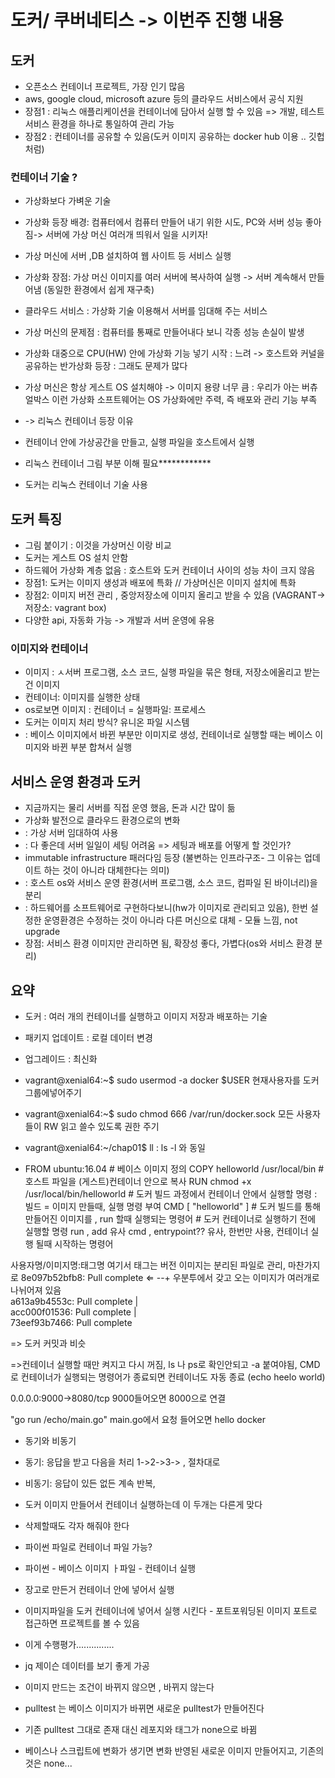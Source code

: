 # 도커/ 쿠버네티스  -> 이번주 진행 내용

## 도커
- 오픈소스 컨테이너 프로젝트, 가장 인기 많음
- aws, google cloud, microsoft azure 등의 클라우드 서비스에서 공식 지원
- 장점1 : 리눅스 애플리케이션을 컨테이너에 담아서 실행 할 수 있음  => 개발, 테스트 서비스 환경을 하나로 통일하여 관리 가능
- 장점2 : 컨테이너를 공유할 수 있음(도커 이미지 공유하는 docker hub 이용 .. 깃헙 처럼)

### 컨테이너 기술 ?
- 가상화보다 가벼운 기술
- 가상화 등장 배경: 컴퓨터에서 컴퓨터 만들어 내기 위한 시도, PC와 서버 성능 좋아짐-> 서버에 가상 머신 여러개 띄워서 일을 시키자!
- 가상 머신에 서버 ,DB 설치하여 웹 사이트 등 서비스 실행
- 가상화 장점: 가상 머신 이미지를 여러 서버에 복사하여 실행 -> 서버 계속해서 만들어냄 (동일한 환경에서 쉽게 재구축)
- 클라우드 서비스 : 가상화 기술 이용해서 서버를 임대해 주는 서비스

- 가상 머신의 문제점 : 컴퓨터를 통째로 만들어내다 보니 각종 성능 손실이 발생 
- 가상화 대중으로 CPU(HW) 안에 가상화 기능 넣기 시작 : 느려 -> 호스트와 커널을 공유하는 반가상화 등장 : 그래도 문제가 많다
- 가상 머신은 항상 게스트 OS 설치해야 -> 이미지 용량 너무 큼 : 우리가 아는 버츄얼박스 이런 가상화 소프트웨어는 OS 가상화에만 주력, 즉 배포와 관리 기능 부족
-  -> 리눅스 컨테이너 등장 이유

- 컨테이너 안에 가상공간을 만들고, 실행 파일을 호스트에서 실행 
- 리눅스 컨테이너 그림 부분 이해 필요************
- 도커는 리눅스 컨테이너 기술 사용

## 도커 특징
- 그림 붙이기 : 이것을 가상머신 이랑 비교
- 도커는 게스트 OS 설치 안함
- 하드웨어 가상화 계층 없음 : 호스트와 도커  컨테이너 사이의 성능 차이 크지 않음
- 장점1: 도커는 이미지 생성과 배포에 특화 // 가상머신은 이미지 설치에 특화
- 장점2: 이미지 버전 관리 , 중앙저장소에 이미지 올리고 받을 수 있음 (VAGRANT-> 저장소: vagrant box)
- 다양한 api, 자동화 가능 -> 개발과 서버 운영에 유용

### 이미지와 컨테이너
- 이미지 : ㅅ서버 프로그램, 소스 코드, 실행 파일을 묶은 형태, 저장소에올리고 받는건 이미지
- 컨테이너: 이미지를 실행한 상태
- os로보면 이미지 : 컨테이너 = 실행파일: 프로세스
- 도커는 이미지 처리 방식? 유니온 파일 시스템
- : 베이스 이미지에서 바뀐 부분만 이미지로 생성, 컨테이너로 실행할 때는 베이스 이미지와 바뀐 부분 합쳐서 실행

## 서비스 운영 환경과 도커
- 지금까지는 물리 서버를 직접 운영 했음, 돈과 시간 많이 듦
- 가상화 발전으로 클라우드 환경으로의 변화
- : 가상 서버 임대하여 사용
- : 다 좋은데 서버 일일이 세팅 어려움 => 세팅과 배포를 어떻게 할 것인가?
- immutable infrastructure 패러다임 등장 (불변하는 인프라구조- 그 이유는 업데이트 하는 것이 아니라 대체한다는 의미)
- : 호스트 os와 서비스 운영 환경(서버 프로그램, 소스 코드, 컴파일 된 바이너리)을 분리
- : 하드웨어를 소프트웨어로 구현하다보니(hw가 이미지로 관리되고 있음), 한번 설정한 운영환경은 수정하는 것이 아니라 다른 머신으로 대체 - 모듈 느낌, not upgrade
- 장점: 서비스 환경 이미지만 관리하면 됨, 확장성 좋다, 가볍다(os와 서비스 환경 분리)

## 요약
- 도커 : 여러 개의 컨테이너를 실행하고 이미지 저장과 배포하는 기술

- 패키지 업데이트 : 로컬 데이터 변경
- 업그레이드 : 최신화
- vagrant@xenial64:~$ sudo usermod -a docker $USER 현재사용자를 도커그룹에넣어주기
- vagrant@xenial64:~$ sudo chmod 666 /var/run/docker.sock 모든 사용자들이 RW 읽고 쓸수 있도록 권한 주기 

- vagrant@xenial64:~/chap01$ ll : ls -l 와 동일

- FROM  ubuntu:16.04                             # 베이스 이미지 정의
COPY  helloworld  /usr/local/bin               # 호스트 파일을 (게스트)컨테이너 안으로 복사
RUN   chmod  +x  /usr/local/bin/helloworld     # 도커 빌드 과정에서 컨테이너 안에서 실행할 명령 : 빌드 = 이미지 만들때, 실행 명령 부여
CMD   [ "helloworld" ]                         # 도커 빌드를 통해 만들어진 이미지를  , run 할때 실행되는 명령어
                                               # 도커 컨테이너로 실행하기 전에 실행할 명령 
 run , add 유사
 cmd , entrypoint?? 유사, 한번만 사용, 컨테이너 실행 될때 시작하는 명령어
 
 
 
 사용자명/이미지명:태그명 여기서 태그는 버전
 이미지는 분리된 파일로 관리, 마찬가지로
 8e097b52bfb8: Pull complete                  ⇐ --+   우분투에서 갖고 오는 이미지가 여러개로 나뉘어져 있음                                                            
 a613a9b4553c: Pull complete                       |                                                          
 acc000f01536: Pull complete                       |                                                         
 73eef93b7466: Pull complete

=> 도커 커밋과 비슷

=>컨테이너 실행할 때만 켜지고 다시 꺼짐,  ls 나 ps로 확인안되고 -a 붙여야됨, CMD로 컨테이너가 실행되는 명령어가 종료되면 컨테이너도 자동 종료 (echo heelo world)

 0.0.0.0:9000->8080/tcp 9000들어오면 8000으로 연결
 
 "go run /echo/main.go" main.go에서 요청 들어오면 hello docker
 
 - 동기와 비동기
 - 동기: 응답을 받고 다음을 처리 1->2->3-> , 절차대로
 - 비동기: 응답이 있든 없든 계속 반복, 
 
 - 도커 이미지 만들어서 컨테이너 실행하는데 이 두개는 다른게 맞다
 - 삭제할때도 각자 해줘야 한다
 
 - 파이썬 파일로 컨테이너 파일 가능?
 - 파이썬 - 베이스 이미지 ㅏ파일 - 컨테이너 실행 
 - 장고로 만든거 컨테이너 안에 넣어서 실행 
 
 - 이미지파일을 도커 컨테이너에 넣어서 실행 시킨다 - 포트포워딩된 이미지 포트로 접근하면 프로젝트를 볼 수 있음
 - 이게 수행평가...............
 
 - jq 제이슨 데이터를 보기 좋게 가공
 
 - 이미지 만드는 조건이 바뀌지 않으면 , 바뀌지 않는다
 - pulltest 는 베이스 이미지가 바뀌면 새로운 pulltest가 만들어진다
 - 기존 pulltest 그대로 존재 대신 레포지와 태그가 none으로 바뀜
 
 - 베이스나 스크립트에 변화가 생기면 변화 반영된 새로운 이미지 만들어지고, 기존의 것은 none...
